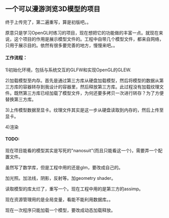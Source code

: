 ## 一个可以漫游浏览3D模型的项目
终于上传完了，第二遍重写，算是初版吧。。

原意只是学习OpenGL时练习的项目，现在想把它的功能做的丰富一点。就现在来说，这个项目的作用是展示模型文件的。工程中自带几个模型文件，都来自网络，只用于展示目的。依然有很多要完善的地方，慢慢来吧。。


#### 工作流程：

1)初始化环境，包括与系统交互的GLFW和实现OpenGL的GLEW.

2)加载模型至内存。首先是通过第三方库从硬盘加载模型，然后将模型的数据从第三方库的容器转存到我设计的容器里，然后释放第三方库。此过程没有加载纹理文件。既然第三方库已经加载了模型文件，为何还要多拷贝一次进行转存？为了方便替换第三方库。

3)上传模型数据至显卡。纹理文件其实是这一步从硬盘读取到内存的，然后上传至显卡。

4)渲染


#### TODO:

现在项目能看的模型其实是写死的"nanosuit"(而且只能看这一个)，需要弄一个配置文件。

虽然写了数学库，但是工程中用的还是glm，要改成自己的。

加光照。加法线，阴影，反射等。加geometry shader。

读取模型的库太烂了，重写一个。现在工程中用的是第三方的assimp。

现在资源管理用的是全局变量，看能不能利用数据库。。

现在一次程序只能加载一个模型，要改成动态加载释放。
